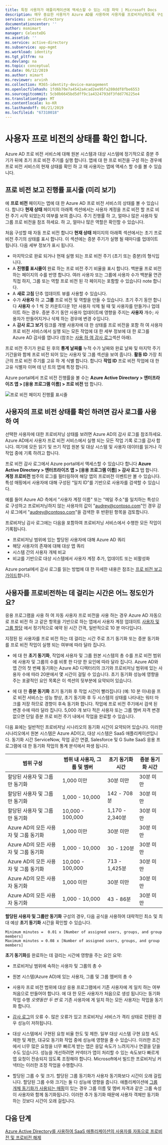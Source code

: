 ```yaml
---
title: 특정 사용자가 애플리케이션에 액세스할 수 있는 시점 파악 | Microsoft Docs
description: 매우 중요한 사용자가 Azure AD를 사용하여 사용자를 프로비저닝하도록 구성한 애플리케이션에 액세스할 수 있는 시기를 찾는 방법
services: active-directory
documentationcenter: ''
author: msmimart
manager: CelesteDG
ms.assetid: ''
ms.service: active-directory
ms.subservice: app-mgmt
ms.workload: identity
ms.tgt_pltfrm: na
ms.devlang: na
ms.topic: conceptual
ms.date: 06/12/2019
ms.author: mimart
ms.reviewer: arvinh
ms.collection: M365-identity-device-management
ms.openlocfilehash: 1fd6b70e7a4542a4cad2ee95fa280ddf8fbe6553
ms.sourcegitcommit: 5cb0b6645bd5dff9c1a4324793df3fdd776225e4
ms.translationtype: MT
ms.contentlocale: ko-KR
ms.lasthandoff: 06/21/2019
ms.locfileid: "67310018"
---
```

# <a name="check-the-status-of-user-provisioning"></a>사용자 프로 비전의 상태를 확인 합니다.

Azure AD 프로 비전 서비스에 대해 원본 시스템과 대상 시스템에 정기적으로 증분 주기가 뒤에 초기 프로 비전 주기를 실행 합니다. 앱에 대 한 프로 비전을 구성 하는 경우에 프로 비전 서비스의 현재 상태를 확인 하 고 때 사용자는 앱에 액세스 할 수를 볼 수 있습니다.

## <a name="view-the-provisioning-progress-bar-preview"></a>프로 비전 보고 진행률 표시줄 (미리 보기)

 에 **프로 비전** 페이지는 앱에 대 한 Azure AD 프로 비전 서비스의 상태를 볼 수 있습니다. 합니다 **현재 상태** 페이지의 아래쪽 섹션에서는 사용자 계정을 프로 비전 할 프로 비전 주기 시작 되었는지 여부를 보여 줍니다. 주기 진행률 하 고, 얼마나 많은 사용자 및 그룹 프로 비전을 참조 하세요. 하 고, 얼마나 많은 역할은 확인할 수 있습니다.

처음 구성할 때 자동 프로 비전 합니다 **현재 상태** 페이지의 아래쪽 섹션에서는 초기 프로 비전 주기의 상태를 표시 합니다. 이 섹션에는 증분 주기가 실행 될 때마다를 업데이트 됩니다. 다음 세부 정보가 표시 됩니다.
- 마지막으로 완료 되거나 현재 실행 되는 프로 비전 주기 (초기 또는 증분)의 형식입니다.
- A **진행률 표시줄이** 완료 하는 프로 비전 주기 비율을 표시 합니다. 백분율 프로 비전 하는 페이지의 수를 반영 합니다. 여러 사용자 또는 그룹에 사용자 수가 백분율 연관 직접 하지, 그룹 또는 역할 프로 비전 된 각 페이지는 포함할 수 있습니다 note 합니다.
- A **새로 고침** 단추 업데이트 뷰를 사용할 수 있습니다.
- 수가 **사용자** 하 고 **그룹** 프로 비전 및 역할을 만들 수 있습니다. 초기 주기 동안 합니다 **사용자** 수 1 씩 것 카운트다운 1만 사용자 삭제 될 때 및 사용자를 만들거나 업데이트 하는 경우. 증분 주기 동안 사용자 업데이트에 영향을 주지는 **사용자** 개수; 사용자가 만들어지거나 삭제 하는 경우에 변경 수입니다.
- A **감사 로그 보기** 링크를 개별 사용자에 대 한 상태를 프로 비전을 포함 하 여 사용자 프로 비전 서비스에서 실행 되는 모든 작업에 대 한 세부 정보에 대 한 로그를 Azure AD 감사를 엽니다 (참조는 [사용 하 여 감사 로그](#use-audit-logs-to-check-a-users-provisioning-status)섹션 아래).

프로 비전 주기가 완료 된 후의 **통계 날짜를** 누적 수가 날짜와 완료 날짜 및 마지막 주기 기간을와 함께 프로 비전 되어 있는 사용자 및 그룹 섹션을 보여 줍니다. **활동 ID** 가장 최근의 프로 비전 주기를 고유 하 게 식별 합니다. 합니다 **작업 ID** 프로 비전 작업에 대 한 고유 식별자 이며 테 넌 트의 앱에 특정 합니다.

Azure portal에서 프로 비전 진행률을 볼 수는 **Azure Active Directory &gt; 엔터프라이즈 앱 &gt; \[응용 프로그램 이름\] &gt; 프로 비전** 탭 합니다.

![프로 비전 페이지 진행률 표시줄](media/application-provisioning-when-will-provisioning-finish-specific-user/provisioning-progress-bar-section.png)

## <a name="use-audit-logs-to-check-a-users-provisioning-status"></a>사용자의 프로 비전 상태를 확인 하려면 감사 로그를 사용 하 여

선택한 사용자에 대한 프로비저닝 상태를 보려면 Azure AD의 감사 로그를 참조하세요. Azure AD에서 사용자 프로 비전 서비스에서 실행 되는 모든 작업 기록 로그를 감사 합니다. 여기에 모든 읽기 및 쓰기 작업 원본 및 대상 시스템 및 사용자 데이터를 읽거나 각 작업 중에 기록 하려고 합니다.

프로 비전 감사 로그에서 Azure portal에서 액세스할 수 있습니다 합니다 **Azure Active Directory &gt; 엔터프라이즈 앱 &gt; \[응용 프로그램 이름\] &gt; 감사 로그** 탭 합니다. **계정 프로비전** 범주의 로그를 필터링하여 해당 앱의 프로비전 이벤트만 볼 수 있습니다. 특성 매핑에서 사용자에 대해 구성된 “일치 ID”를 기반으로 사용자를 검색할 수 있습니다. 

예를 들어 Azure AD 측에서 "사용자 계정 이름" 또는 "메일 주소"를 일치하는 특성으로 구성하고 프로비저닝하지 않는 사용자의 값이 "audrey@contoso.com"인 경우 감사 로그에서 "audrey@contoso.com"을 검색한 후 반환된 항목을 검토합니다.

프로비저닝 감사 로그에는 다음을 포함하여 프로비저닝 서비스에서 수행한 모든 작업이 기록됩니다.

* 프로비저닝 범위에 있는 할당된 사용자에 대해 Azure AD 쿼리
* 해당 사용자의 존재에 대해 대상 앱 쿼리
* 시스템 간의 사용자 개체 비교
* 비교를 기반으로 대상 시스템에서 사용자 계정 추가, 업데이트 또는 비활성화

Azure portal에서 감사 로그를 읽는 방법에 대 한 자세한 내용은 참조는 [프로 비전 보고 가이드](check-status-user-account-provisioning.md)합니다.

## <a name="how-long-will-it-take-to-provision-users"></a>사용자를 프로비전하는 데 걸리는 시간은 어느 정도인가요?
응용 프로그램을 사용 하 여 자동 사용자 프로 비전을 사용 하는 경우 Azure AD 자동으로 프로 비전 하 고 같은 항목을 기반으로 하는 앱에서 사용자 계정 업데이트 [사용자 및 그룹 할당](https://docs.microsoft.com/azure/active-directory/active-directory-coreapps-assign-user-azure-portal) 에서 정기적으로 예약 된 시간 간격, 일반적으로 10 분 마다입니다.

지정된 된 사용자를 프로 비전 하는 데 걸리는 시간 주로 초기 동기화 또는 증분 동기화를 프로 비전 작업이 실행 되는 여부에 따라 달라 집니다.

- 에 대 한 **초기 동기화**, 작업에 사용자 및 그룹 원본 시스템의 총 수를 프로 비전 범위에 사용자 및 그룹의 수를 비롯 한 다양 한 요인에 따라 달라 집니다. Azure AD와 앱 간의 첫 번째 동기화는 Azure AD 디렉터리의 크기와 프로비저닝 범위에 있는 사용자 수에 따라 20분에서 몇 시간이 걸릴 수 있습니다. 초기 동기화 성능에 영향을 주는 포괄적인 요인 목록은 이 섹션의 뒷부분에 요약되어 있습니다.

- 에 대 한 **증분 동기화** 초기 동기화 후 작업 시간이 빨라집니다 (예: 10 분 이내)을 프로 비전 서비스는 성능 향상, 초기 동기화 후 두 시스템의 상태를 나타내는 워터 마크를 저장 하므로 경향이 후속 동기화 합니다. 작업에 프로 비전 주기에서 검색 된 변경 수에 따라 달라 집니다. 5,000 개 보다 적은 사용자 또는 그룹 멤버 자격 변경 없으면 단일 증분 프로 비전 주기 내에서 작업을 완료할 수 있습니다. 

다음 표에는 일반적인 프로비저닝 시나리오의 동기화 시간이 요약되어 있습니다. 이러한 시나리오에서 원본 시스템은 Azure AD이고, 대상 시스템은 SaaS 애플리케이션입니다. 동기화 시간 ServiceNow, 작업 공간 연결, Salesforce 및 G Suite SaaS 응용 프로그램에 대 한 동기화 작업의 통계 분석에서 파생 됩니다.


| 범위 구성 | 범위 내 사용자, 그룹 및 멤버 | 초기 동기화 시간 | 증분 동기화 시간 |
| -------- | -------- | -------- | -------- |
| 할당된 사용자 및 그룹만 동기화 |  1,000 미만 |  30분 미만 | 30분 미만 |
| 할당된 사용자 및 그룹만 동기화 |  1,000 - 10,000 | 142 - 708분 | 30분 미만 |
| 할당된 사용자 및 그룹만 동기화 |   10,000 - 100,000 | 1,170 - 2,340분 | 30분 미만 |
| Azure AD의 모든 사용자 및 그룹 동기화 |  1,000 미만 | 30분 미만  | 30분 미만 |
| Azure AD의 모든 사용자 및 그룹 동기화 |  1,000 - 10,000 | 30 - 120분 | 30분 미만 |
| Azure AD의 모든 사용자 및 그룹 동기화 |  10,000 - 100,000  | 713 - 1,425분 | 30분 미만 |
| Azure AD의 모든 사용자 동기화|  1,000 미만  | 30분 미만 | 30분 미만 |
| Azure AD의 모든 사용자 동기화 | 1,000 - 10,000  | 43 - 86분 | 30분 미만 |


**할당된 사용자 및 그룹만 동기화** 구성의 경우, 다음 공식을 사용하여 대략적인 최소 및 최대 예상 **초기 동기화** 시간을 확인할 수 있습니다.

    Minimum minutes =  0.01 x [Number of assigned users, groups, and group members]
    Maximum minutes = 0.08 x [Number of assigned users, groups, and group members] 
    
**초기 동기화**를 완료하는 데 걸리는 시간에 영향을 주는 요인 요약:

- 프로비저닝 범위에 속하는 사용자 및 그룹의 총 수

- 원본 시스템(Azure AD)에 있는 사용자, 그룹 및 그룹 멤버의 총 수

- 사용자 프로 비전 범위에 대상 응용 프로그램에서 기존 사용자에 게 일치 하는 여부 처음으로 만들어야 합니다. 에 대 한 모든 사용자가 처음으로 생성 됩니다는 동기화 작업 수행 *오랫동안 두 번* 로 기존 사용자에 게 일치 하는 모든 사용자는 작업을 동기화 합니다.

- [감사 로그](check-status-user-account-provisioning.md)의 오류 수. 많은 오류가 있고 프로비저닝 서비스가 격리 상태로 전환된 경우 성능이 저하됩니다.    

- 대상 시스템에서 구현된 요청 비율 한도 및 제한. 일부 대상 시스템 구현 요청 속도 제한 및 제한, 대규모 동기화 작업 중에 성능에 영향을 줄 수 있습니다. 이러한 조건에서 너무 많은 요청을 너무 빠르게 받는 앱은 응답 속도가 느려지거나 연결을 닫을 수도 있습니다. 성능을 개선하려면 커넥터가 앱이 처리할 수 있는 속도보다 빠르게 앱 요청이 전송되지 않도록 조정해야 합니다. Microsoft에서 빌드한 프로비저닝 커넥터는 이러한 조정 작업을 수행합니다. 

- 할당된 그룹 수 및 크기. 할당된 그룹 동기화가 사용자 동기화보다 시간이 오래 걸립니다. 할당된 그룹 수와 크기는 둘 다 성능에 영향을 줍니다. 애플리케이션에 [그룹 개체 동기화가 사용되는 매핑](customize-application-attributes.md#editing-group-attribute-mappings)이 있는 경우 그룹 이름 및 멤버 자격과 같은 그룹 속성이 사용자와 함께 동기화됩니다. 이러한 추가 동기화 때문에 사용자 객체만 동기화하는 것보다 시간이 오래 걸립니다.

## <a name="next-steps"></a>다음 단계
[Azure Active Directory를 사용하여 SaaS 애플리케이션의 사용자를 자동으로 프로비전 및 프로비전 해제](https://docs.microsoft.com/azure/active-directory/active-directory-saas-app-provisioning)
